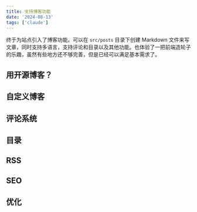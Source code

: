```yaml
---
title: 支持博客功能
date: '2024-08-13'
tags: ['claude']
---
```


终于为站点引入了博客功能。可以在 `src/posts` 目录下创建 Markdown 文件来写文章，同时支持多语言，支持评论和目录以及其他功能。也体验了一把前端造轮子的乐趣，虽然有些地方还不够完善，但是已经可以满足基本需求了。

## 用开源博客？

## 自定义博客


## 评论系统

## 目录

## RSS

## SEO

## 优化

